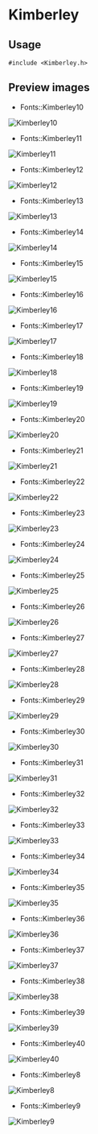 Kimberley
==========

Usage
------

    #include <Kimberley.h>

Preview images
--------------
* Fonts::Kimberley10 

![Kimberley10](https://raw.githubusercontent.com/Cariad/Kimberley/master/Preview/Kimberley10.png)

* Fonts::Kimberley11 

![Kimberley11](https://raw.githubusercontent.com/Cariad/Kimberley/master/Preview/Kimberley11.png)

* Fonts::Kimberley12 

![Kimberley12](https://raw.githubusercontent.com/Cariad/Kimberley/master/Preview/Kimberley12.png)

* Fonts::Kimberley13 

![Kimberley13](https://raw.githubusercontent.com/Cariad/Kimberley/master/Preview/Kimberley13.png)

* Fonts::Kimberley14 

![Kimberley14](https://raw.githubusercontent.com/Cariad/Kimberley/master/Preview/Kimberley14.png)

* Fonts::Kimberley15 

![Kimberley15](https://raw.githubusercontent.com/Cariad/Kimberley/master/Preview/Kimberley15.png)

* Fonts::Kimberley16 

![Kimberley16](https://raw.githubusercontent.com/Cariad/Kimberley/master/Preview/Kimberley16.png)

* Fonts::Kimberley17 

![Kimberley17](https://raw.githubusercontent.com/Cariad/Kimberley/master/Preview/Kimberley17.png)

* Fonts::Kimberley18 

![Kimberley18](https://raw.githubusercontent.com/Cariad/Kimberley/master/Preview/Kimberley18.png)

* Fonts::Kimberley19 

![Kimberley19](https://raw.githubusercontent.com/Cariad/Kimberley/master/Preview/Kimberley19.png)

* Fonts::Kimberley20 

![Kimberley20](https://raw.githubusercontent.com/Cariad/Kimberley/master/Preview/Kimberley20.png)

* Fonts::Kimberley21 

![Kimberley21](https://raw.githubusercontent.com/Cariad/Kimberley/master/Preview/Kimberley21.png)

* Fonts::Kimberley22 

![Kimberley22](https://raw.githubusercontent.com/Cariad/Kimberley/master/Preview/Kimberley22.png)

* Fonts::Kimberley23 

![Kimberley23](https://raw.githubusercontent.com/Cariad/Kimberley/master/Preview/Kimberley23.png)

* Fonts::Kimberley24 

![Kimberley24](https://raw.githubusercontent.com/Cariad/Kimberley/master/Preview/Kimberley24.png)

* Fonts::Kimberley25 

![Kimberley25](https://raw.githubusercontent.com/Cariad/Kimberley/master/Preview/Kimberley25.png)

* Fonts::Kimberley26 

![Kimberley26](https://raw.githubusercontent.com/Cariad/Kimberley/master/Preview/Kimberley26.png)

* Fonts::Kimberley27 

![Kimberley27](https://raw.githubusercontent.com/Cariad/Kimberley/master/Preview/Kimberley27.png)

* Fonts::Kimberley28 

![Kimberley28](https://raw.githubusercontent.com/Cariad/Kimberley/master/Preview/Kimberley28.png)

* Fonts::Kimberley29 

![Kimberley29](https://raw.githubusercontent.com/Cariad/Kimberley/master/Preview/Kimberley29.png)

* Fonts::Kimberley30 

![Kimberley30](https://raw.githubusercontent.com/Cariad/Kimberley/master/Preview/Kimberley30.png)

* Fonts::Kimberley31 

![Kimberley31](https://raw.githubusercontent.com/Cariad/Kimberley/master/Preview/Kimberley31.png)

* Fonts::Kimberley32 

![Kimberley32](https://raw.githubusercontent.com/Cariad/Kimberley/master/Preview/Kimberley32.png)

* Fonts::Kimberley33 

![Kimberley33](https://raw.githubusercontent.com/Cariad/Kimberley/master/Preview/Kimberley33.png)

* Fonts::Kimberley34 

![Kimberley34](https://raw.githubusercontent.com/Cariad/Kimberley/master/Preview/Kimberley34.png)

* Fonts::Kimberley35 

![Kimberley35](https://raw.githubusercontent.com/Cariad/Kimberley/master/Preview/Kimberley35.png)

* Fonts::Kimberley36 

![Kimberley36](https://raw.githubusercontent.com/Cariad/Kimberley/master/Preview/Kimberley36.png)

* Fonts::Kimberley37 

![Kimberley37](https://raw.githubusercontent.com/Cariad/Kimberley/master/Preview/Kimberley37.png)

* Fonts::Kimberley38 

![Kimberley38](https://raw.githubusercontent.com/Cariad/Kimberley/master/Preview/Kimberley38.png)

* Fonts::Kimberley39 

![Kimberley39](https://raw.githubusercontent.com/Cariad/Kimberley/master/Preview/Kimberley39.png)

* Fonts::Kimberley40 

![Kimberley40](https://raw.githubusercontent.com/Cariad/Kimberley/master/Preview/Kimberley40.png)

* Fonts::Kimberley8 

![Kimberley8](https://raw.githubusercontent.com/Cariad/Kimberley/master/Preview/Kimberley8.png)

* Fonts::Kimberley9 

![Kimberley9](https://raw.githubusercontent.com/Cariad/Kimberley/master/Preview/Kimberley9.png)

